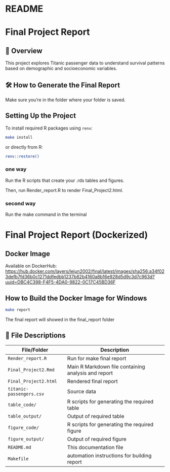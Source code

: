 README
================

# Final Project Report

## 📄 Overview

This project explores Titanic passenger data to understand survival
patterns based on demographic and socioeconomic variables.

## 🛠️ How to Generate the Final Report

Make sure you’re in the folder where your folder is saved.

## Setting Up the Project

To install required R packages using `renv`:

``` bash
make install
```

or directly from R:

``` bash
renv::restore()
```

### one way

Run the R scripts that create your .rds tables and figures.

Then, run Render_report.R to render Final_Project2.html.

### second way

Run the make command in the terminal

# Final Project Report (Dockerized)

## Docker Image

Available on DockerHub:
<https://hub.docker.com/layers/lejun2002/final/latest/images/sha256:a34f023defb7fd36b0c1271ddfedbb1237b82b4160a8b16e928d5d9c3d7c963d?uuid=DBC4C398-F4F5-4DA0-9822-0C17C45BD36F>

## How to Build the Docker Image for Windows

``` bash
make report
```

The final report will showed in the final_report folder

## 📁 File Descriptions

| File/Folder | Description |
|----|----|
| `Render_report.R` | Run for make final report |
| `Final_Project2.Rmd` | Main R Markdown file containing analysis and report |
| `Final_Project2.html` | Rendered final report |
| `titanic-passengers.csv` | Source data |
| `table_code/` | R scripts for generating the required table |
| `table_output/` | Output of required table |
| `figure_code/` | R scripts for generating the required figure |
| `figure_output/` | Output of required figure |
| `README.md` | This documentation file |
| `Makefile` | automation instructions for building report |

